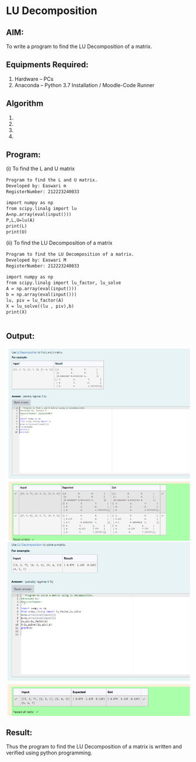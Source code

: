# LU Decomposition 

## AIM:
To write a program to find the LU Decomposition of a matrix.

## Equipments Required:
1. Hardware – PCs
2. Anaconda – Python 3.7 Installation / Moodle-Code Runner

## Algorithm
1. 
2. 
3. 
4. 

## Program:
(i) To find the L and U matrix
```
Program to find the L and U matrix.
Developed by: Easwari m
RegisterNumber: 212223240033
```
```
import numpy as np
from scipy.linalg import lu
A=np.array(eval(input()))
P,L,U=lu(A)
print(L)
print(U)
```
(ii) To find the LU Decomposition of a matrix
```
Program to find the LU Decomposition of a matrix.
Developed by: Easwari M
RegisterNumber: 212223240033
```
```
import numpy as np
from scipy.linalg import lu_factor, lu_solve
A = np.array(eval(input()))
b = np.array(eval(input()))
lu, piv = lu_factor(A)
X = lu_solve((lu , piv),b)
print(X)


```

## Output:
![lu decomposition](1.png)
![lu decomposition](2.png)


## Result:
Thus the program to find the LU Decomposition of a matrix is written and verified using python programming.

